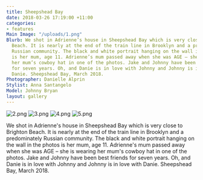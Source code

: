 ```yaml
---
title: Sheepshead Bay
date: 2018-03-26 17:19:00 +11:00
categories:
- features
Main Image: "/uploads/1.png"
Blurb: We shot in Adrienne’s house in Sheepshead Bay which is very close to Brighton
  Beach. It is nearly at the end of the train line in Brooklyn and a predominately
  Russian community. The black and white portrait hanging on the wall in the photos
  is her mum, age 11. Adrienne’s mum passed away when she was AGE – she is wearing
  her mum’s cowboy hat in one of the photos. Jake and Johnny have been best friends
  for seven years. Oh, and Danie is in love with Johnny and Johnny is in love with
  Danie. Sheepshead Bay, March 2018.
Photographer: Danielle Alprin
Stylist: Anna Santangelo
Model: Johnny Bryan
layout: gallery
---
```


![2.png](/uploads/2.png)
![3.png](/uploads/3.png)
![4.png](/uploads/4.png)
![5.png](/uploads/5.png)


We shot in Adrienne's house in Sheepshead Bay which is very close to Brighton Beach. It is nearly at the end of the train line in Brooklyn and a predominately Russian community. The black and white portrait hanging on the wall in the photos is her mum, age 11. Adrienne's mum passed away when she was AGE – she is wearing her mum's cowboy hat in one of the photos. Jake and Johnny have been best friends for seven years. Oh, and Danie is in love with Johnny and Johnny is in love with Danie. Sheepshead Bay, March 2018.